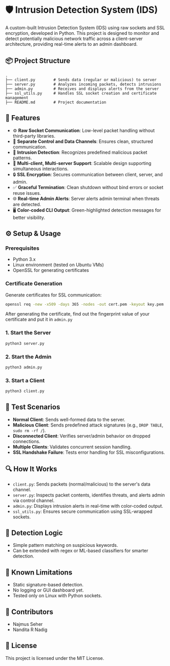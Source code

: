 # 🛡️ Intrusion Detection System (IDS)

A custom-built Intrusion Detection System (IDS) using raw sockets and SSL encryption, developed in Python. This project is designed to monitor and detect potentially malicious network traffic across a client-server architecture, providing real-time alerts to an admin dashboard.

## 📦 Project Structure

```
.
├── client.py        # Sends data (regular or malicious) to server
├── server.py        # Analyzes incoming packets, detects intrusions
├── admin.py         # Receives and displays alerts from the server
├── ssl_utils.py     # Handles SSL socket creation and certificate management
├── README.md        # Project documentation
```

## 🔐 Features

- ⚙️ **Raw Socket Communication**: Low-level packet handling without third-party libraries.
- 🔄 **Separate Control and Data Channels**: Ensures clean, structured communication.
- 🧠 **Intrusion Detection**: Recognizes predefined malicious packet patterns.
- 📡 **Multi-client, Multi-server Support**: Scalable design supporting simultaneous interactions.
- 🔒 **SSL Encryption**: Secures communication between client, server, and admin.
- ✅ **Graceful Termination**: Clean shutdown without bind errors or socket reuse issues.
- 🌐 **Real-time Admin Alerts**: Server alerts admin terminal when threats are detected.
- 🖥️ **Color-coded CLI Output**: Green-highlighted detection messages for better visibility.

## ⚙️ Setup & Usage

### Prerequisites

- Python 3.x
- Linux environment (tested on Ubuntu VMs)
- OpenSSL for generating certificates

### Certificate Generation

Generate certificates for SSL communication:

```bash
openssl req -new -x509 -days 365 -nodes -out cert.pem -keyout key.pem
```

After generating the certificate, find out the fingerprint value of your certificate and put it in ```admin.py```

### 1. Start the Server

```bash
python3 server.py
```

### 2. Start the Admin

```bash
python3 admin.py
```

### 3. Start a Client

```bash
python3 client.py
```

## 🧪 Test Scenarios

- **Normal Client**: Sends well-formed data to the server.
- **Malicious Client**: Sends predefined attack signatures (e.g., `DROP TABLE`, `sudo rm -rf /`).
- **Disconnected Client**: Verifies server/admin behavior on dropped connections.
- **Multiple Clients**: Validates concurrent session handling.
- **SSL Handshake Failure**: Tests error handling for SSL misconfigurations.

## 🔍 How It Works

- `client.py`: Sends packets (normal/malicious) to the server's data channel.
- `server.py`: Inspects packet contents, identifies threats, and alerts admin via control channel.
- `admin.py`: Displays intrusion alerts in real-time with color-coded output.
- `ssl_utils.py`: Ensures secure communication using SSL-wrapped sockets.

## 🧠 Detection Logic

- Simple pattern matching on suspicious keywords.
- Can be extended with regex or ML-based classifiers for smarter detection.

## 📌 Known Limitations

- Static signature-based detection.
- No logging or GUI dashboard yet.
- Tested only on Linux with Python sockets.

## 🤝 Contributors

- Najmus Seher 
- Nandita R Nadig

## 📜 License

This project is licensed under the MIT License.
